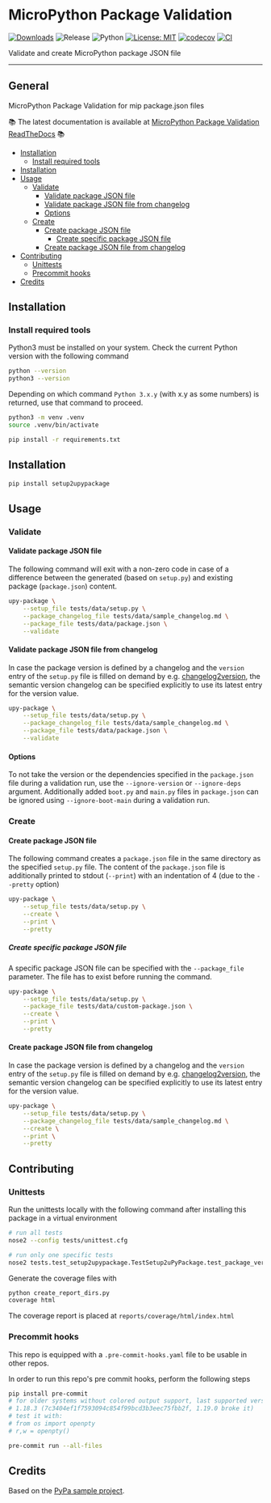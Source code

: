 # MicroPython Package Validation

[![Downloads](https://pepy.tech/badge/micropython-package-validation)](https://pepy.tech/project/micropython-package-validation)
![Release](https://img.shields.io/github/v/release/brainelectronics/micropython-package-validation?include_prereleases&color=success)
![Python](https://img.shields.io/badge/python3-Ok-green.svg)
[![License: MIT](https://img.shields.io/badge/License-MIT-yellow.svg)](https://opensource.org/licenses/MIT)
[![codecov](https://codecov.io/github/brainelectronics/micropython-package-validation/branch/main/graph/badge.svg)](https://app.codecov.io/github/brainelectronics/micropython-package-validation)
[![CI](https://github.com/brainelectronics/micropython-package-validation/actions/workflows/release.yml/badge.svg)](https://github.com/brainelectronics/micropython-package-validation/actions/workflows/release.yml)

Validate and create MicroPython package JSON file

---------------

## General

MicroPython Package Validation for mip package.json files

📚 The latest documentation is available at
[MicroPython Package Validation ReadTheDocs][ref-rtd-micropython-package-validation] 📚

<!-- MarkdownTOC -->

- [Installation](#installation)
    - [Install required tools](#install-required-tools)
- [Installation](#installation-1)
- [Usage](#usage)
    - [Validate](#validate)
        - [Validate package JSON file](#validate-package-json-file)
        - [Validate package JSON file from changelog](#validate-package-json-file-from-changelog)
        - [Options](#options)
    - [Create](#create)
        - [Create package JSON file](#create-package-json-file)
            - [Create specific package JSON file](#create-specific-package-json-file)
        - [Create package JSON file from changelog](#create-package-json-file-from-changelog)
- [Contributing](#contributing)
    - [Unittests](#unittests)
    - [Precommit hooks](#precommit-hooks)
- [Credits](#credits)

<!-- /MarkdownTOC -->

## Installation

### Install required tools

Python3 must be installed on your system. Check the current Python version
with the following command

```bash
python --version
python3 --version
```

Depending on which command `Python 3.x.y` (with x.y as some numbers) is
returned, use that command to proceed.

```bash
python3 -m venv .venv
source .venv/bin/activate

pip install -r requirements.txt
```

## Installation

```bash
pip install setup2upypackage
```

## Usage

### Validate
#### Validate package JSON file

The following command will exit with a non-zero code in case of a difference
between the generated (based on `setup.py`) and existing package
(`package.json`) content.

```bash
upy-package \
    --setup_file tests/data/setup.py \
    --package_changelog_file tests/data/sample_changelog.md \
    --package_file tests/data/package.json \
    --validate
```

#### Validate package JSON file from changelog

In case the package version is defined by a changelog and the `version` entry
of the `setup.py` file is filled on demand by e.g.
[changelog2version][ref-changelog2version], the semantic version changelog can
be specified explicitly to use its latest entry for the version value.

```bash
upy-package \
    --setup_file tests/data/setup.py \
    --package_changelog_file tests/data/sample_changelog.md \
    --package_file tests/data/package.json \
    --validate
```

#### Options

To not take the version or the dependencies specified in the `package.json`
file during a validation run, use the `--ignore-version` or `--ignore-deps`
argument. Additionally added `boot.py` and `main.py` files in `package.json`
can be ignored using `--ignore-boot-main` during a validation run.

### Create
#### Create package JSON file

The following command creates a `package.json` file in the same directory as
the specified `setup.py` file. The content of the `package.json` file is
additionally printed to stdout (`--print`) with an indentation of 4 (due to
the `--pretty` option)

```bash
upy-package \
    --setup_file tests/data/setup.py \
    --create \
    --print \
    --pretty
```

##### Create specific package JSON file

A specific package JSON file can be specified with the `--package_file`
parameter. The file has to exist before running the command.

```bash
upy-package \
    --setup_file tests/data/setup.py \
    --package_file tests/data/custom-package.json \
    --create \
    --print \
    --pretty
```

#### Create package JSON file from changelog

In case the package version is defined by a changelog and the `version` entry
of the `setup.py` file is filled on demand by e.g.
[changelog2version][ref-changelog2version], the semantic version changelog can
be specified explicitly to use its latest entry for the version value.

```bash
upy-package \
    --setup_file tests/data/setup.py \
    --package_changelog_file tests/data/sample_changelog.md \
    --create \
    --print \
    --pretty
```

## Contributing

### Unittests

Run the unittests locally with the following command after installing this
package in a virtual environment

```bash
# run all tests
nose2 --config tests/unittest.cfg

# run only one specific tests
nose2 tests.test_setup2upypackage.TestSetup2uPyPackage.test_package_version
```

Generate the coverage files with

```bash
python create_report_dirs.py
coverage html
```

The coverage report is placed at `reports/coverage/html/index.html`

### Precommit hooks

This repo is equipped with a `.pre-commit-hooks.yaml` file to be usable in
other repos.

In order to run this repo's pre commit hooks, perform the following steps

```bash
pip install pre-commit
# for older systems without colored output support, last supported version is
# 1.18.3 (7c3404ef1f7593094c854f99bcd3b3eec75fbb2f, 1.19.0 broke it)
# test it with:
# from os import openpty
# r,w = openpty()

pre-commit run --all-files
```

## Credits

Based on the [PyPa sample project][ref-pypa-sample].

<!-- Links -->
[ref-rtd-micropython-package-validation]: https://micropython-package-validation.readthedocs.io/en/latest/
[ref-pypa-sample]: https://github.com/pypa/sampleproject
[ref-changelog2version]: https://github.com/brainelectronics/changelog2version

